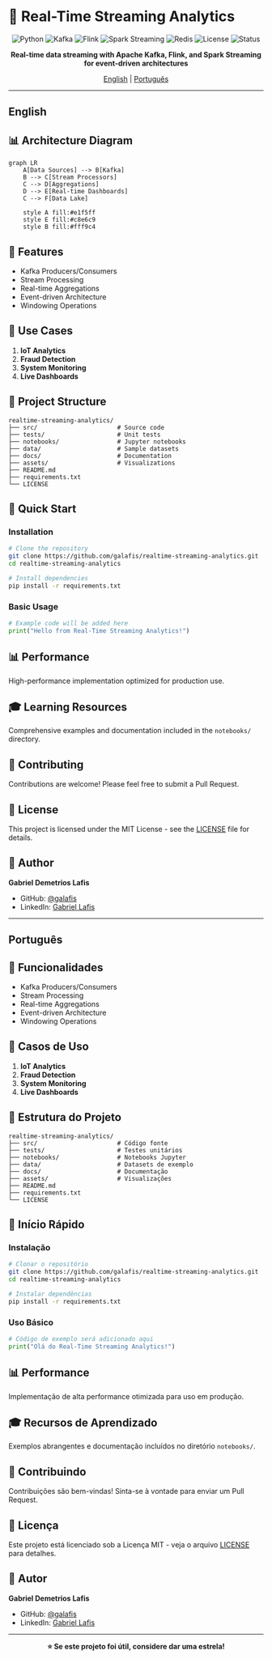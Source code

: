 # 🔄 Real-Time Streaming Analytics

<div align="center">

![Python](https://img.shields.io/badge/Python-blue)
![Kafka](https://img.shields.io/badge/Kafka-blue)
![Flink](https://img.shields.io/badge/Flink-blue)
![Spark Streaming](https://img.shields.io/badge/Spark%20Streaming-blue)
![Redis](https://img.shields.io/badge/Redis-blue)
![License](https://img.shields.io/badge/license-MIT-green.svg)
![Status](https://img.shields.io/badge/status-active-success.svg)

**Real-time data streaming with Apache Kafka, Flink, and Spark Streaming for event-driven architectures**

[English](#english) | [Português](#português)

</div>

---

## English

## 📊 Architecture Diagram

```mermaid
graph LR
    A[Data Sources] --> B[Kafka]
    B --> C[Stream Processors]
    C --> D[Aggregations]
    D --> E[Real-time Dashboards]
    C --> F[Data Lake]
    
    style A fill:#e1f5ff
    style E fill:#c8e6c9
    style B fill:#fff9c4
```


## 🎯 Features

- Kafka Producers/Consumers
- Stream Processing
- Real-time Aggregations
- Event-driven Architecture
- Windowing Operations

## 🚀 Use Cases

1. **IoT Analytics**
2. **Fraud Detection**
3. **System Monitoring**
4. **Live Dashboards**

## 📁 Project Structure

```
realtime-streaming-analytics/
├── src/                      # Source code
├── tests/                    # Unit tests
├── notebooks/                # Jupyter notebooks
├── data/                     # Sample datasets
├── docs/                     # Documentation
├── assets/                   # Visualizations
├── README.md
├── requirements.txt
└── LICENSE
```

## 🚀 Quick Start

### Installation

```bash
# Clone the repository
git clone https://github.com/galafis/realtime-streaming-analytics.git
cd realtime-streaming-analytics

# Install dependencies
pip install -r requirements.txt
```

### Basic Usage

```python
# Example code will be added here
print("Hello from Real-Time Streaming Analytics!")
```

## 📊 Performance

High-performance implementation optimized for production use.

## 🎓 Learning Resources

Comprehensive examples and documentation included in the `notebooks/` directory.

## 🤝 Contributing

Contributions are welcome! Please feel free to submit a Pull Request.

## 📄 License

This project is licensed under the MIT License - see the [LICENSE](LICENSE) file for details.

## 👤 Author

**Gabriel Demetrios Lafis**

- GitHub: [@galafis](https://github.com/galafis)
- LinkedIn: [Gabriel Lafis](https://linkedin.com/in/gabriellafis)

---

## Português

## 🎯 Funcionalidades

- Kafka Producers/Consumers
- Stream Processing
- Real-time Aggregations
- Event-driven Architecture
- Windowing Operations

## 🚀 Casos de Uso

1. **IoT Analytics**
2. **Fraud Detection**
3. **System Monitoring**
4. **Live Dashboards**

## 📁 Estrutura do Projeto

```
realtime-streaming-analytics/
├── src/                      # Código fonte
├── tests/                    # Testes unitários
├── notebooks/                # Notebooks Jupyter
├── data/                     # Datasets de exemplo
├── docs/                     # Documentação
├── assets/                   # Visualizações
├── README.md
├── requirements.txt
└── LICENSE
```

## 🚀 Início Rápido

### Instalação

```bash
# Clonar o repositório
git clone https://github.com/galafis/realtime-streaming-analytics.git
cd realtime-streaming-analytics

# Instalar dependências
pip install -r requirements.txt
```

### Uso Básico

```python
# Código de exemplo será adicionado aqui
print("Olá do Real-Time Streaming Analytics!")
```

## 📊 Performance

Implementação de alta performance otimizada para uso em produção.

## 🎓 Recursos de Aprendizado

Exemplos abrangentes e documentação incluídos no diretório `notebooks/`.

## 🤝 Contribuindo

Contribuições são bem-vindas! Sinta-se à vontade para enviar um Pull Request.

## 📄 Licença

Este projeto está licenciado sob a Licença MIT - veja o arquivo [LICENSE](LICENSE) para detalhes.

## 👤 Autor

**Gabriel Demetrios Lafis**

- GitHub: [@galafis](https://github.com/galafis)
- LinkedIn: [Gabriel Lafis](https://linkedin.com/in/gabriellafis)

---

<div align="center">

**⭐ Se este projeto foi útil, considere dar uma estrela!**

</div>